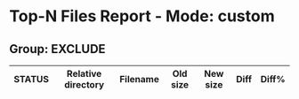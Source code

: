 # Top-N Files Report - Mode: custom

## Group: EXCLUDE

| STATUS | Relative directory | Filename | Old size | New size | Diff | Diff% |
|--------|--------------------|----------|----------|----------|------|-------|

